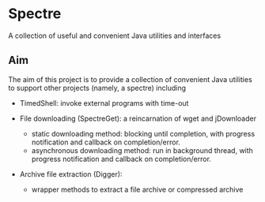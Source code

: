 Spectre
=======

A collection of useful and convenient Java utilities and interfaces

Aim
---

The aim of this project is to provide a collection of convenient Java utilities to support other projects (namely, a spectre) including

*  TimedShell: invoke external programs with time-out

*  File downloading (SpectreGet): a reincarnation of wget and jDownloader
   -   static downloading method: blocking until completion, with progress notification
       and callback on completion/error.
   -   asynchronous downloading method: run in background thread, with progress notification
       and callback on completion/error.
       
*  Archive file extraction (Digger):
   -   wrapper methods to extract a file archive or compressed archive